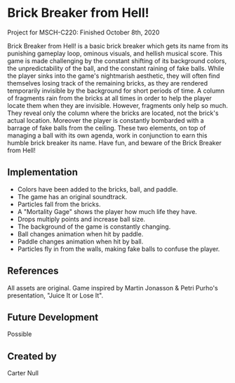 # Brick Breaker from Hell!
Project for MSCH-C220: Finished October 8th, 2020

Brick Breaker from Hell! is a basic brick breaker which gets its name from its punishing gameplay loop, ominous visuals, and hellish musical score. This game is made challenging by the constant shifting of its background colors, the unpredictability of the ball, and the constant raining of fake balls. While the player sinks into the game's nightmarish aesthetic, they will often find themselves losing track of the remaining bricks, as they are rendered temporarily invisible by the background for short periods of time. A column of fragments rain from the bricks at all times in order to help the player locate them when they are invisible. However, fragments only help so much. They reveal only the column where the bricks are located, not the brick's actual location. Moreover the player is constantly bombarded with a barrage of fake balls from the ceiling. These two elements, on top of managing a ball with its own agenda, work in conjunction to earn this humble brick breaker its name. Have fun, and beware of the Brick Breaker from Hell! 


## Implementation
- Colors have been added to the bricks, ball, and paddle.
- The game has an original soundtrack.
- Particles fall from the bricks.
- A "Mortality Gage" shows the player how much life they have.
- Drops multiply points and increase ball size.
- The background of the game is constantly changing.
- Ball changes animation when hit by paddle.
- Paddle changes animation when hit by ball.
- Particles fly in from the walls, making fake balls to confuse the player.


## References
All assets are original.
Game inspired by Martin Jonasson & Petri Purho's presentation, "Juice It or Lose It".

## Future Development
Possible

## Created by
Carter Null
